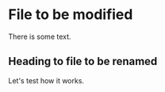 # File to be modified

There is some text.

## Heading to file to be renamed

Let's test how it works.
